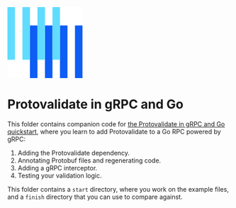 ![The Buf logo](https://raw.githubusercontent.com/bufbuild/protovalidate/main/.github/buf-logo.svg)

# Protovalidate in gRPC and Go

This folder contains companion code for [the Protovalidate in gRPC and Go quickstart][documentation], where you learn to add Protovalidate to a Go RPC powered by gRPC:

1. Adding the Protovalidate dependency.
2. Annotating Protobuf files and regenerating code.
3. Adding a gRPC interceptor.
4. Testing your validation logic.

This folder contains a `start` directory, where you work on the example files, and a `finish` directory that you can use to compare against.

[documentation]: https://buf.build/docs/protovalidate/quickstart/grpc-go/
